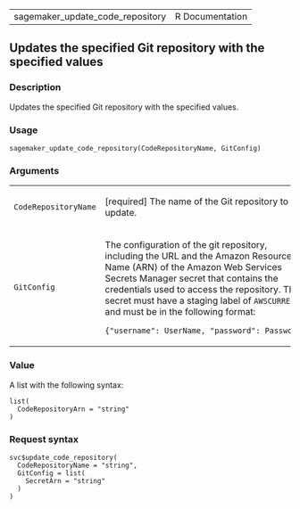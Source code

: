 <table style="width: 100%;">
<tbody>
<tr class="odd">
<td>sagemaker_update_code_repository</td>
<td style="text-align: right;">R Documentation</td>
</tr>
</tbody>
</table>

## Updates the specified Git repository with the specified values

### Description

Updates the specified Git repository with the specified values.

### Usage

    sagemaker_update_code_repository(CodeRepositoryName, GitConfig)

### Arguments

<table>
<colgroup>
<col style="width: 35%" />
<col style="width: 65%" />
</colgroup>
<tbody>
<tr class="odd">
<td><code
id="sagemaker_update_code_repository_:_CodeRepositoryName">CodeRepositoryName</code></td>
<td><p>[required] The name of the Git repository to update.</p></td>
</tr>
<tr class="even">
<td><code
id="sagemaker_update_code_repository_:_GitConfig">GitConfig</code></td>
<td><p>The configuration of the git repository, including the URL and
the Amazon Resource Name (ARN) of the Amazon Web Services Secrets
Manager secret that contains the credentials used to access the
repository. The secret must have a staging label of
<code>AWSCURRENT</code> and must be in the following format:</p>
<p><code
style="white-space: pre;">⁠{"username": UserName, "password": Password}⁠</code></p></td>
</tr>
</tbody>
</table>

### Value

A list with the following syntax:

    list(
      CodeRepositoryArn = "string"
    )

### Request syntax

    svc$update_code_repository(
      CodeRepositoryName = "string",
      GitConfig = list(
        SecretArn = "string"
      )
    )
